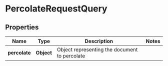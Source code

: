 

# PercolateRequestQuery


## Properties

| Name | Type | Description | Notes |
|------------ | ------------- | ------------- | -------------|
|**percolate** | **Object** | Object representing the document to percolate |  |



